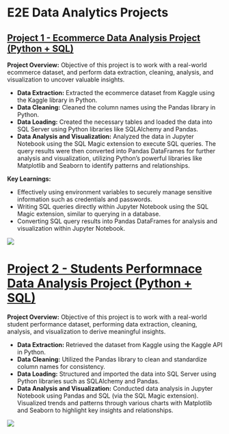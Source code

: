 # E2E Data Analytics Projects
## [Project 1 - Ecommerce Data Analysis Project (Python + SQL)](https://github.com/vermaparul85/E2E-Data-Analytics-Projects/tree/main/Ecommerce-Data-Analysis)
**Project Overview:**
Objective of this project is to work with a real-world ecommerce dataset, and perform data extraction, cleaning, analysis, and visualization to uncover valuable insights.
* **Data Extraction:** Extracted the ecommerce dataset from Kaggle using the Kaggle library in Python.
* **Data Cleaning:** Cleaned the column names using the Pandas library in Python.
* **Data Loading:** Created the necessary tables and loaded the data into SQL Server using Python libraries like SQLAlchemy and Pandas.
* **Data Analysis and Visualization:** Analyzed the data in Jupyter Notebook using the SQL Magic extension to execute SQL queries. The query results were then converted into Pandas DataFrames for further analysis and visualization, utilizing Python’s powerful libraries like Matplotlib and Seaborn to identify patterns and relationships.

**Key Learnings:**
* Effectively using environment variables to securely manage sensitive information such as credentials and passwords.
* Writing SQL queries directly within Jupyter Notebook using the SQL Magic extension, similar to querying in a database.
* Converting SQL query results into Pandas DataFrames for analysis and visualization within Jupyter Notebook.
  
![](https://github.com/vermaparul85/Portfolio/blob/main/Images/Ecommerce-image.png)

# [Project 2 - Students Performnace Data Analysis Project (Python + SQL)](https://github.com/vermaparul85/E2E-Data-Analytics-Projects/tree/main/Ecommerce-Data-Analysis)
**Project Overview:**
Objective of this project is to work with a real-world student performance dataset, performing data extraction, cleaning, analysis, and visualization to derive meaningful insights.
* **Data Extraction:** Retrieved the dataset from Kaggle using the Kaggle API in Python.
* **Data Cleaning:** Utilized the Pandas library to clean and standardize column names for consistency.
* **Data Loading:** Structured and imported the data into SQL Server using Python libraries such as SQLAlchemy and Pandas.
* **Data Analysis and Visualization:** Conducted data analysis in Jupyter Notebook using Pandas and SQL (via the SQL Magic extension). Visualized trends and patterns through various charts with Matplotlib and Seaborn to highlight key insights and relationships.

![](https://github.com/vermaparul85/Portfolio/blob/main/Images/Student%20performance%20image.png)
